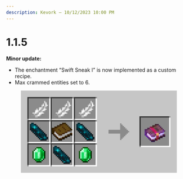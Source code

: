 ```yaml
---
description: Kevork — 10/12/2023 10:00 PM
---
```


# 1.1.5

**Minor update:**

* The enchantment “Swift Sneak I” is now implemented as a custom recipe.
* Max crammed entities set to 6.

<figure><img src="../../.gitbook/assets/image (11).png" alt=""><figcaption></figcaption></figure>
